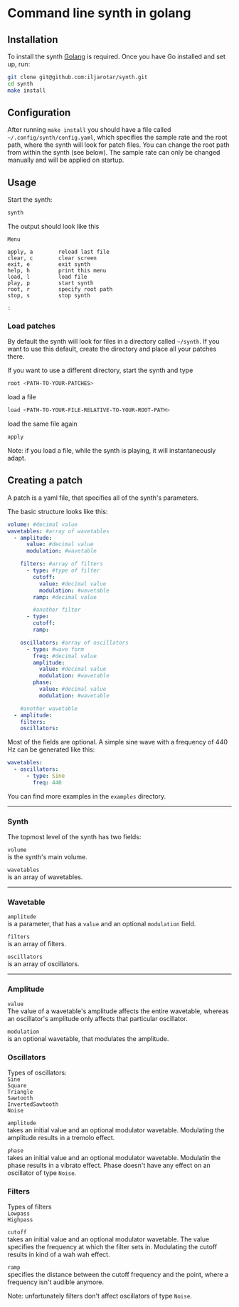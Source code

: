 # Command line synth in golang

## Installation

To install the synth [Golang](https://go.dev/doc/install) is required. Once you have Go installed and set up, run:

```bash
git clone git@github.com:iljarotar/synth.git
cd synth
make install
```

## Configuration

After running `make install` you should have a file called `~/.config/synth/config.yaml`, which specifies the sample rate and the root path, where the synth will look for patch files. You can change the root path from within the synth (see below). The sample rate can only be changed manually and will be applied on startup.

## Usage

Start the synth:

```bash
synth
```

The output should look like this

```
Menu

apply, a        reload last file
clear, c        clear screen
exit, e         exit synth
help, h         print this menu
load, l         load file
play, p         start synth
root, r         specify root path
stop, s         stop synth

:
```

### Load patches

By default the synth will look for files in a directory called `~/synth`. If you want to use this default, create the directory and place all your patches there.

If you want to use a different directory, start the synth and type

```bash
root <PATH-TO-YOUR-PATCHES>
```

load a file

```bash
load <PATH-TO-YOUR-FILE-RELATIVE-TO-YOUR-ROOT-PATH>
```

load the same file again

```bash
apply
```

Note: if you load a file, while the synth is playing, it will instantaneously adapt.

## Creating a patch

A patch is a yaml file, that specifies all of the synth's parameters.

The basic structure looks like this:

```yaml
volume: #decimal value
wavetables: #array of wavetables
  - amplitude:
      value: #decimal value
      modulation: #wavetable

    filters: #array of filters
      - type: #type of filter
        cutoff:
          value: #decimal value
          modulation: #wavetable
        ramp: #decimal value

        #another filter
      - type:
        cutoff:
        ramp:

    oscillators: #array of oscillators
      - type: #wave form
        freq: #decimal value
        amplitude:
          value: #decimal value
          modulation: #wavetable
        phase:
          value: #decimal value
          modulation: #wavetable

    #another wavetable
  - amplitude:
    filters:
    oscillators:
```

Most of the fields are optional. A simple sine wave with a frequency of 440 Hz can be generated like this:

```yaml
wavetables:
  - oscillators:
      - type: Sine
        freq: 440
```

You can find more examples in the `examples` directory.

---

### Synth

The topmost level of the synth has two fields:

`volume`  
is the synth's main volume.

`wavetables`  
is an array of wavetables.

---

### Wavetable

`amplitude`  
is a parameter, that has a `value` and an optional `modulation` field.

`filters`  
is an array of filters.

`oscillators`  
is an array of oscillators.

---

### Amplitude

`value`  
The value of a wavetable's amplitude affects the entire wavetable, whereas an oscillator's amplitude only affects that particular oscillator.

`modulation`  
is an optional wavetable, that modulates the amplitude.

### Oscillators

Types of oscillators:  
`Sine`  
`Square`  
`Triangle`  
`Sawtooth`  
`InvertedSawtooth`  
`Noise`

`amplitude`  
takes an initial value and an optional modulator wavetable. Modulating the amplitude results in a tremolo effect.

`phase`  
takes an initial value and an optional modulator wavetable. Modulatin the phase results in a vibrato effect. Phase doesn't have any effect on an oscillator of type `Noise`.

### Filters

Types of filters  
`Lowpass`  
`Highpass`

`cutoff`  
takes an initial value and an optional modulator wavetable. The value specifies the frequency at which the filter sets in. Modulating the cutoff results in kind of a wah wah effect.

`ramp`  
specifies the distance between the cutoff frequency and the point, where a frequency isn't audible anymore.

Note: unfortunately filters don't affect oscillators of type `Noise`.
